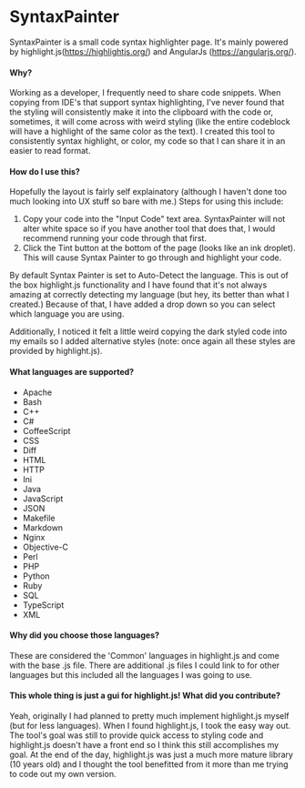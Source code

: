 # SyntaxPainter
SyntaxPainter is a small code syntax highlighter page. It's mainly powered by highlight.js(https://highlightjs.org/) and AngularJs (https://angularjs.org/).

#### Why?
Working as a developer, I frequently need to share code snippets. When copying from IDE's that support syntax highlighting, I've never found that the styling will consistently make it into the clipboard with the code or, sometimes, it will come across with weird styling (like the entire codeblock will have a highlight of the same color as the text). I created this tool to consistently syntax highlight, or color, my code so that I can share it in an easier to read format.

#### How do I use this?
Hopefully the layout is fairly self explainatory (although I haven't done too much looking into UX stuff so bare with me.) 
Steps for using this include:
1. Copy your code into the "Input Code" text area. SyntaxPainter will not alter white space so if you have another tool that does that, I would recommend running your code through that first.
2. Click the Tint button at the bottom of the page (looks like an ink droplet). This will cause Syntax Painter to go through and highlight your code.

By default Syntax Painter is set to Auto-Detect the language. This is out of the box highlight.js functionality and I have found that it's not always amazing at correctly detecting my language (but hey, its better than what I created.) Because of that, I have added a drop down so you can select which language you are using.

Additionally, I noticed it felt a little weird copying the dark styled code into my emails so I added alternative styles (note: once again all these styles are provided by highlight.js).

#### What languages are supported?
* Apache
* Bash
* C++
* C#
* CoffeeScript
* CSS
* Diff
* HTML
* HTTP 
* Ini
* Java
* JavaScript
* JSON
* Makefile
* Markdown
* Nginx
* Objective-C
* Perl
* PHP
* Python
* Ruby
* SQL
* TypeScript
* XML

#### Why did you choose those languages?
These are considered the 'Common' languages in highlight.js and come with the base .js file. There are additional .js files I could link to for other languages but this included all the languages I was going to use.

#### This whole thing is just a gui for highlight.js! What did you contribute?
Yeah, originally I had planned to pretty much implement highlight.js myself (but for less languages). When I found highlight.js, I took the easy way out. The tool's goal was still to provide quick access to styling code and highlight.js doesn't have a front end so I think this still accomplishes my goal. At the end of the day, highlight.js was just a much more mature library (10 years old) and I thought the tool benefitted from it more than me trying to code out my own version.